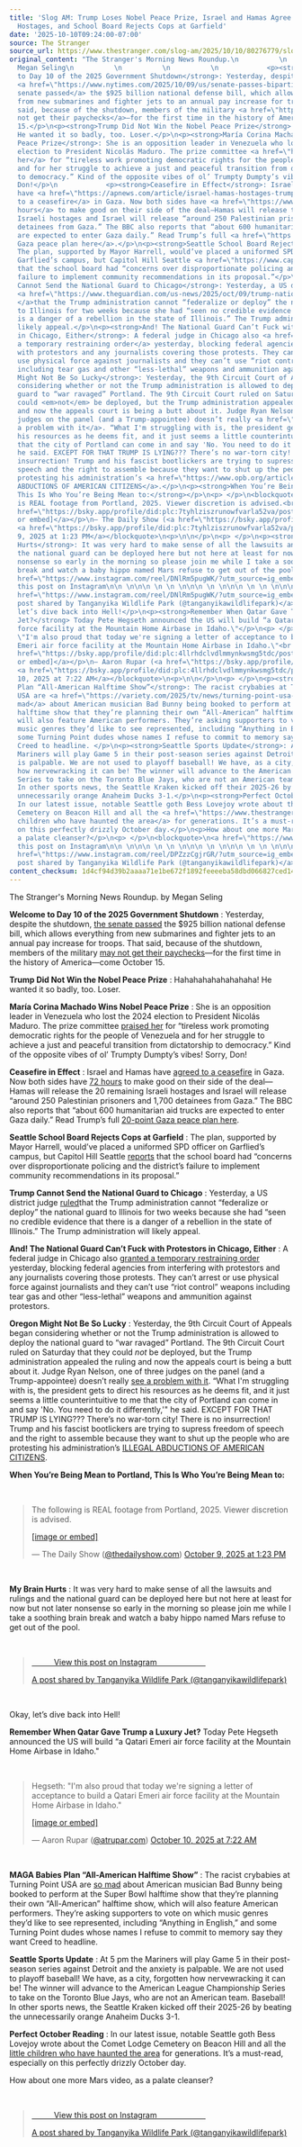 ```yaml
---
title: 'Slog AM: Trump Loses Nobel Peace Prize, Israel and Hamas Agree to Release
  Hostages, and School Board Rejects Cops at Garfield'
date: '2025-10-10T09:24:00-07:00'
source: The Stranger
source_url: https://www.thestranger.com/slog-am/2025/10/10/80276779/slog-am-trump-loses-nobel-peace-prize-israel-and-hamas-agree-to-release-hostages-and-school-board-rejects-cops-at-garfield
original_content: "The Stranger's Morning News Roundup.\n          \n            by
  Megan Seling\n          \n          \n          \n            <p><strong>Welcome
  to Day 10 of the 2025 Government Shutdown</strong>: Yesterday, despite the shutdown,
  <a href=\"https://www.nytimes.com/2025/10/09/us/senate-passes-bipartisan-925-billion-defense-policy-bill.html\">the
  senate passed</a> the $925 billion national defense bill, which allows everything
  from new submarines and fighter jets to an annual pay increase for troops. That
  said, because of the shutdown, members of the military <a href=\"https://www.politico.com/live-updates/2025/10/10/congress/timely-troop-pay-is-now-in-trumps-hands-00601881\">may
  not get their paychecks</a>—for the first time in the history of America—come October
  15.</p>\n<p><strong>Trump Did Not Win the Nobel Peace Prize</strong>: Hahahahahahahahaha!
  He wanted it so badly, too. Loser.</p>\n<p><strong>María Corina Machado Wins Nobel
  Peace Prize</strong>: She is an opposition leader in Venezuela who lost the 2024
  election to President Nicolás Maduro. The prize committee <a href=\"https://www.nytimes.com/2025/10/10/world/americas/maria-corina-machado-nobel-peace-prize-venezuela.html\">praised
  her</a> for “tireless work promoting democratic rights for the people of Venezuela
  and for her struggle to achieve a just and peaceful transition from dictatorship
  to democracy.” Kind of the opposite vibes of ol’ Trumpty Dumpty’s vibes! Sorry,
  Don!</p>\n            <p><strong>Ceasefire in Effect</strong>: Israel and Hamas
  have <a href=\"https://apnews.com/article/israel-hamas-hostages-trump-peace-plan-e3d0ce091be56cc29207e566ff1603af\">agreed
  to a ceasefire</a> in Gaza. Now both sides have <a href=\"https://www.bbc.com/news/articles/cvgqx7ygq41o\">72
  hours</a> to make good on their side of the deal—Hamas will release the 20 remaining
  Israeli hostages and Israel will release “around 250 Palestinian prisoners and 1,700
  detainees from Gaza.” The BBC also reports that “about 600 humanitarian aid trucks
  are expected to enter Gaza daily.” Read Trump’s full <a href=\"https://www.bbc.com/news/articles/c70155nked7o\">20-point
  Gaza peace plan here</a>.</p>\n<p><strong>Seattle School Board Rejects Cops at Garfield</strong>:
  The plan, supported by Mayor Harrell, would’ve placed a uniformed SPD officer on
  Garflied’s campus, but Capitol Hill Seattle <a href=\"https://www.capitolhillseattle.com/2025/10/seattle-public-schools-rejects-plan-supported-by-mayor-and-police-chief-that-would-have-stationed-cop-at-garfield-high-school/%23more-2067292710\">reports</a>
  that the school board had “concerns over disproportionate policing and the district’s
  failure to implement community recommendations in its proposal.”</p>\n<p><strong>Trump
  Cannot Send the National Guard to Chicago</strong>: Yesterday, a US district judge
  <a href=\"https://www.theguardian.com/us-news/2025/oct/09/trump-national-guard-troops-chicago-ruling\">ruled
  </a>that the Trump administration cannot “federalize or deploy” the national guard
  to Illinois for two weeks because she had “seen no credible evidence that there
  is a danger of a rebellion in the state of Illinois.” The Trump administration will
  likely appeal.</p>\n<p><strong>And! The National Guard Can’t Fuck with Protestors
  in Chicago, Either</strong>: A federal judge in Chicago also <a href=\"https://www.nprillinois.org/chicago-il/2025-10-09/judge-grants-restraining-order-protecting-protesters-journalists-in-chicago-area-protests\">granted
  a temporary restraining order</a> yesterday, blocking federal agencies from interfering
  with protestors and any journalists covering those protests. They can’t arrest or
  use physical force against journalists and they can’t use “riot control” weapons
  including tear gas and other “less-lethal” weapons and ammunition against protestors.</p>\n<p><strong>Oregon
  Might Not Be So Lucky</strong>: Yesterday, the 9th Circuit Court of Appeals began
  considering whether or not the Trump administration is allowed to deploy the national
  guard to “war ravaged” Portland. The 9th Circuit Court ruled on Saturday that they
  could <em>not</em> be deployed, but the Trump administration appealed the ruling
  and now the appeals court is being a butt about it. Judge Ryan Nelson, one of three
  judges on the panel (and a Trump-appointee) doesn’t really <a href=\"https://www.axios.com/local/portland/2025/10/09/oregon-national-guard-ninth-circuit-trump\">see
  a problem with it</a>. “What I'm struggling with is, the president gets to direct
  his resources as he deems fit, and it just seems a little counterintuitive to me
  that the city of Portland can come in and say 'No. You need to do it differently,'\"
  he said. EXCEPT FOR THAT TRUMP IS LYING??? There’s no war-torn city! There is no
  insurrection! Trump and his fascist bootlickers are trying to supress freedom of
  speech and the right to assemble because they want to shut up the people who are
  protesting his administration’s <a href=\"https://www.opb.org/article/2025/10/09/milwaukie-man-ice-arrest/\">ILLEGAL
  ABDUCTIONS OF AMERICAN CITIZENS</a>.</p>\n<p><strong>When You’re Being Mean to Portland,
  This Is Who You’re Being Mean to:</strong></p>\n<p> </p>\n<blockquote>\n<p>The following
  is REAL footage from Portland, 2025. Viewer discretion is advised.<br /><br /><a
  href=\"https://bsky.app/profile/did:plc:7tyhlziszrunowfvarla52va/post/3m2rydytfmc2j?ref_src=embed\">[image
  or embed]</a></p>\n— The Daily Show (<a href=\"https://bsky.app/profile/did:plc:7tyhlziszrunowfvarla52va?ref_src=embed\">@thedailyshow.com</a>)
  <a href=\"https://bsky.app/profile/did:plc:7tyhlziszrunowfvarla52va/post/3m2rydytfmc2j?ref_src=embed\">October
  9, 2025 at 1:23 PM</a></blockquote>\n<p>\n\n</p>\n<p> </p>\n<p><strong>My Brain
  Hurts</strong>: It was very hard to make sense of all the lawsuits and rulings and
  the national guard can be deployed here but not here at least for now but not later
  nonsense so early in the morning so please join me while I take a soothing brain
  break and watch a baby hippo named Mars refuse to get out of the pool.</p>\n<p> </p>\n<blockquote>\n<a
  href=\"https://www.instagram.com/reel/DNlRm5pugWK/?utm_source=ig_embed&amp;utm_campaign=loading\">\n\n \n\n \n \n\n\n \n \n\nView
  this post on Instagram\n\n \n\n\n \n \n \n\n\n \n \n\n\n \n \n \n\n\n\n \n \n\n</a>\n<p><a
  href=\"https://www.instagram.com/reel/DNlRm5pugWK/?utm_source=ig_embed&amp;utm_campaign=loading\">A
  post shared by Tanganyika Wildlife Park (@tanganyikawildlifepark)</a></p>\n\n</blockquote>\n<p> </p>\n<p>\n\n</p>\n<p>Okay,
  let’s dive back into Hell!</p>\n<p><strong>Remember When Qatar Gave Trump a Luxury
  Jet?</strong> Today Pete Hegseth announced the US will build “a Qatari Emeri air
  force facility at the Mountain Home Airbase in Idaho.\"</p>\n<p> </p>\n<blockquote>\n<p>Hegseth:
  \"I'm also proud that today we're signing a letter of acceptance to build a Qatari
  Emeri air force facility at the Mountain Home Airbase in Idaho.\"<br /><br /><a
  href=\"https://bsky.app/profile/did:plc:4llrhdclvdlmmynkwsmg5tdc/post/3m2tumte7pj2b?ref_src=embed\">[image
  or embed]</a></p>\n— Aaron Rupar (<a href=\"https://bsky.app/profile/did:plc:4llrhdclvdlmmynkwsmg5tdc?ref_src=embed\">@atrupar.com</a>)
  <a href=\"https://bsky.app/profile/did:plc:4llrhdclvdlmmynkwsmg5tdc/post/3m2tumte7pj2b?ref_src=embed\">October
  10, 2025 at 7:22 AM</a></blockquote>\n<p>\n\n</p>\n<p> </p>\n<p><strong>MAGA Babies
  Plan “All-American Halftime Show”</strong>: The racist crybabies at Turning Point
  USA are <a href=\"https://variety.com/2025/tv/news/turning-point-usa-super-bowl-halftime-show-bad-bunny-1236544746/\">so
  mad</a> about American musician Bad Bunny being booked to perform at the Super Bowl
  halftime show that they’re planning their own “All-American” halftime show, which
  will also feature American performers. They’re asking supporters to vote on which
  music genres they’d like to see represented, including “Anything in English,” and
  some Turning Point dudes whose names I refuse to commit to memory say they want
  Creed to headline. </p>\n<p><strong>Seattle Sports Update</strong>: At 5 pm the
  Mariners will play Game 5 in their post-season series against Detroit and the anxiety
  is palpable. We are not used to playoff baseball! We have, as a city, forgotten
  how nervewracking it can be! The winner will advance to the American League Championship
  Series to take on the Toronto Blue Jays, who are not an American team. Baseball!
  In other sports news, the Seattle Kraken kicked off their 2025-26 by beating the
  unnecessarily orange Anaheim Ducks 3-1.</p>\n<p><strong>Perfect October Reading</strong>:
  In our latest issue, notable Seattle goth Bess Lovejoy wrote about the Comet Lodge
  Cemetery on Beacon Hill and all the <a href=\"https://www.thestranger.com/city/2025/10/08/80274114/the-phantoms-of-beacon-hill\">little
  children who have haunted the area</a> for generations. It’s a must-read, especially
  on this perfectly drizzly October day.</p>\n<p>How about one more Mars video, as
  a palate cleanser?</p>\n<p> </p>\n<blockquote>\n<a href=\"https://www.instagram.com/reel/DPZzzCgjrGR/?utm_source=ig_embed&amp;utm_campaign=loading\">\n\n \n\n \n \n\n\n \n \n\nView
  this post on Instagram\n\n \n\n\n \n \n \n\n\n \n \n\n\n \n \n \n\n\n\n \n \n\n</a>\n<p><a
  href=\"https://www.instagram.com/reel/DPZzzCgjrGR/?utm_source=ig_embed&amp;utm_campaign=loading\">A
  post shared by Tanganyika Wildlife Park (@tanganyikawildlifepark)</a></p>\n\n</blockquote>\n<p> </p>\n<p>\n\n</p>"
content_checksum: 1d4cf94d39b2aaaa71e1be672f1892feeeeba58dbd066827ced141a2042fa1bb
---
```


The Stranger's Morning News Roundup. by Megan Seling

**Welcome to Day 10 of the 2025 Government Shutdown** : Yesterday, despite the shutdown, [the senate passed](https://www.nytimes.com/2025/10/09/us/senate-passes-bipartisan-925-billion-defense-policy-bill.html) the $925 billion national defense bill, which allows everything from new submarines and fighter jets to an annual pay increase for troops. That said, because of the shutdown, members of the military [may not get their paychecks](https://www.politico.com/live-updates/2025/10/10/congress/timely-troop-pay-is-now-in-trumps-hands-00601881)—for the first time in the history of America—come October 15.

**Trump Did Not Win the Nobel Peace Prize** : Hahahahahahahahaha! He wanted it so badly, too. Loser.

**María Corina Machado Wins Nobel Peace Prize** : She is an opposition leader in Venezuela who lost the 2024 election to President Nicolás Maduro. The prize committee [praised her](https://www.nytimes.com/2025/10/10/world/americas/maria-corina-machado-nobel-peace-prize-venezuela.html) for “tireless work promoting democratic rights for the people of Venezuela and for her struggle to achieve a just and peaceful transition from dictatorship to democracy.” Kind of the opposite vibes of ol’ Trumpty Dumpty’s vibes! Sorry, Don!

**Ceasefire in Effect** : Israel and Hamas have [agreed to a ceasefire](https://apnews.com/article/israel-hamas-hostages-trump-peace-plan-e3d0ce091be56cc29207e566ff1603af) in Gaza. Now both sides have [72 hours](https://www.bbc.com/news/articles/cvgqx7ygq41o) to make good on their side of the deal—Hamas will release the 20 remaining Israeli hostages and Israel will release “around 250 Palestinian prisoners and 1,700 detainees from Gaza.” The BBC also reports that “about 600 humanitarian aid trucks are expected to enter Gaza daily.” Read Trump’s full [20-point Gaza peace plan here](https://www.bbc.com/news/articles/c70155nked7o).

**Seattle School Board Rejects Cops at Garfield** : The plan, supported by Mayor Harrell, would’ve placed a uniformed SPD officer on Garflied’s campus, but Capitol Hill Seattle [reports](https://www.capitolhillseattle.com/2025/10/seattle-public-schools-rejects-plan-supported-by-mayor-and-police-chief-that-would-have-stationed-cop-at-garfield-high-school/%23more-2067292710) that the school board had “concerns over disproportionate policing and the district’s failure to implement community recommendations in its proposal.”

**Trump Cannot Send the National Guard to Chicago** : Yesterday, a US district judge [ruled](https://www.theguardian.com/us-news/2025/oct/09/trump-national-guard-troops-chicago-ruling)that the Trump administration cannot “federalize or deploy” the national guard to Illinois for two weeks because she had “seen no credible evidence that there is a danger of a rebellion in the state of Illinois.” The Trump administration will likely appeal.

**And! The National Guard Can’t Fuck with Protestors in Chicago, Either** : A federal judge in Chicago also [granted a temporary restraining order](https://www.nprillinois.org/chicago-il/2025-10-09/judge-grants-restraining-order-protecting-protesters-journalists-in-chicago-area-protests) yesterday, blocking federal agencies from interfering with protestors and any journalists covering those protests. They can’t arrest or use physical force against journalists and they can’t use “riot control” weapons including tear gas and other “less-lethal” weapons and ammunition against protestors.

**Oregon Might Not Be So Lucky** : Yesterday, the 9th Circuit Court of Appeals began considering whether or not the Trump administration is allowed to deploy the national guard to “war ravaged” Portland. The 9th Circuit Court ruled on Saturday that they could _not_ be deployed, but the Trump administration appealed the ruling and now the appeals court is being a butt about it. Judge Ryan Nelson, one of three judges on the panel (and a Trump-appointee) doesn’t really [see a problem with it](https://www.axios.com/local/portland/2025/10/09/oregon-national-guard-ninth-circuit-trump). “What I'm struggling with is, the president gets to direct his resources as he deems fit, and it just seems a little counterintuitive to me that the city of Portland can come in and say 'No. You need to do it differently,'" he said. EXCEPT FOR THAT TRUMP IS LYING??? There’s no war-torn city! There is no insurrection! Trump and his fascist bootlickers are trying to supress freedom of speech and the right to assemble because they want to shut up the people who are protesting his administration’s [ILLEGAL ABDUCTIONS OF AMERICAN CITIZENS](https://www.opb.org/article/2025/10/09/milwaukie-man-ice-arrest/).

**When You’re Being Mean to Portland, This Is Who You’re Being Mean to:**

&nbsp;

> The following is REAL footage from Portland, 2025. Viewer discretion is advised.  
>   
> [[image or embed]](https://bsky.app/profile/did:plc:7tyhlziszrunowfvarla52va/post/3m2rydytfmc2j?ref_src=embed)
> 
> — The Daily Show ([@thedailyshow.com](https://bsky.app/profile/did:plc:7tyhlziszrunowfvarla52va?ref_src=embed)) [October 9, 2025 at 1:23 PM](https://bsky.app/profile/did:plc:7tyhlziszrunowfvarla52va/post/3m2rydytfmc2j?ref_src=embed)

&nbsp;

**My Brain Hurts** : It was very hard to make sense of all the lawsuits and rulings and the national guard can be deployed here but not here at least for now but not later nonsense so early in the morning so please join me while I take a soothing brain break and watch a baby hippo named Mars refuse to get out of the pool.

&nbsp;

> [&nbsp; &nbsp; &nbsp; &nbsp; &nbsp; View this post on Instagram &nbsp; &nbsp; &nbsp; &nbsp; &nbsp; &nbsp; &nbsp; &nbsp; &nbsp; &nbsp; &nbsp;](https://www.instagram.com/reel/DNlRm5pugWK/?utm_source=ig_embed&utm_campaign=loading)
> 
> [A post shared by Tanganyika Wildlife Park (@tanganyikawildlifepark)](https://www.instagram.com/reel/DNlRm5pugWK/?utm_source=ig_embed&utm_campaign=loading)

&nbsp;

Okay, let’s dive back into Hell!

**Remember When Qatar Gave Trump a Luxury Jet?** Today Pete Hegseth announced the US will build “a Qatari Emeri air force facility at the Mountain Home Airbase in Idaho."

&nbsp;

> Hegseth: "I'm also proud that today we're signing a letter of acceptance to build a Qatari Emeri air force facility at the Mountain Home Airbase in Idaho."  
>   
> [[image or embed]](https://bsky.app/profile/did:plc:4llrhdclvdlmmynkwsmg5tdc/post/3m2tumte7pj2b?ref_src=embed)
> 
> — Aaron Rupar ([@atrupar.com](https://bsky.app/profile/did:plc:4llrhdclvdlmmynkwsmg5tdc?ref_src=embed)) [October 10, 2025 at 7:22 AM](https://bsky.app/profile/did:plc:4llrhdclvdlmmynkwsmg5tdc/post/3m2tumte7pj2b?ref_src=embed)

&nbsp;

**MAGA Babies Plan “All-American Halftime Show”** : The racist crybabies at Turning Point USA are [so mad](https://variety.com/2025/tv/news/turning-point-usa-super-bowl-halftime-show-bad-bunny-1236544746/) about American musician Bad Bunny being booked to perform at the Super Bowl halftime show that they’re planning their own “All-American” halftime show, which will also feature American performers. They’re asking supporters to vote on which music genres they’d like to see represented, including “Anything in English,” and some Turning Point dudes whose names I refuse to commit to memory say they want Creed to headline.&nbsp;

**Seattle Sports Update** : At 5 pm the Mariners will play Game 5 in their post-season series against Detroit and the anxiety is palpable. We are not used to playoff baseball! We have, as a city, forgotten how nervewracking it can be! The winner will advance to the American League Championship Series to take on the Toronto Blue Jays, who are not an American team. Baseball! In other sports news, the Seattle Kraken kicked off their 2025-26 by beating the unnecessarily orange Anaheim Ducks 3-1.

**Perfect October Reading** : In our latest issue, notable Seattle goth Bess Lovejoy wrote about the Comet Lodge Cemetery on Beacon Hill and all the [little children who have haunted the area](https://www.thestranger.com/city/2025/10/08/80274114/the-phantoms-of-beacon-hill) for generations. It’s a must-read, especially on this perfectly drizzly October day.

How about one more Mars video, as a palate cleanser?

&nbsp;

> [&nbsp; &nbsp; &nbsp; &nbsp; &nbsp; View this post on Instagram &nbsp; &nbsp; &nbsp; &nbsp; &nbsp; &nbsp; &nbsp; &nbsp; &nbsp; &nbsp; &nbsp;](https://www.instagram.com/reel/DPZzzCgjrGR/?utm_source=ig_embed&utm_campaign=loading)
> 
> [A post shared by Tanganyika Wildlife Park (@tanganyikawildlifepark)](https://www.instagram.com/reel/DPZzzCgjrGR/?utm_source=ig_embed&utm_campaign=loading)

&nbsp;

